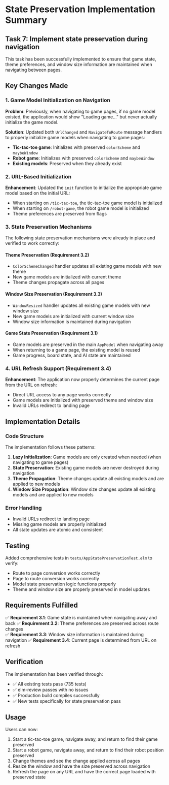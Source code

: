 # State Preservation Implementation Summary

## Task 7: Implement state preservation during navigation

This task has been successfully implemented to ensure that game state, theme preferences, and window size information are maintained when navigating between pages.

## Key Changes Made

### 1. Game Model Initialization on Navigation

**Problem**: Previously, when navigating to game pages, if no game model existed, the application would show "Loading game..." but never actually initialize the game model.

**Solution**: Updated both `UrlChanged` and `NavigateToRoute` message handlers to properly initialize game models when navigating to game pages:

- **Tic-tac-toe game**: Initializes with preserved `colorScheme` and `maybeWindow`
- **Robot game**: Initializes with preserved `colorScheme` and `maybeWindow`
- **Existing models**: Preserved when they already exist

### 2. URL-Based Initialization

**Enhancement**: Updated the `init` function to initialize the appropriate game model based on the initial URL:

- When starting on `/tic-tac-toe`, the tic-tac-toe game model is initialized
- When starting on `/robot-game`, the robot game model is initialized
- Theme preferences are preserved from flags

### 3. State Preservation Mechanisms

The following state preservation mechanisms were already in place and verified to work correctly:

#### Theme Preservation (Requirement 3.2)
- `ColorSchemeChanged` handler updates all existing game models with new theme
- New game models are initialized with current theme
- Theme changes propagate across all pages

#### Window Size Preservation (Requirement 3.3)
- `WindowResized` handler updates all existing game models with new window size
- New game models are initialized with current window size
- Window size information is maintained during navigation

#### Game State Preservation (Requirement 3.1)
- Game models are preserved in the main `AppModel` when navigating away
- When returning to a game page, the existing model is reused
- Game progress, board state, and AI state are maintained

### 4. URL Refresh Support (Requirement 3.4)

**Enhancement**: The application now properly determines the current page from the URL on refresh:

- Direct URL access to any page works correctly
- Game models are initialized with preserved theme and window size
- Invalid URLs redirect to landing page

## Implementation Details

### Code Structure

The implementation follows these patterns:

1. **Lazy Initialization**: Game models are only created when needed (when navigating to game pages)
2. **State Preservation**: Existing game models are never destroyed during navigation
3. **Theme Propagation**: Theme changes update all existing models and are applied to new models
4. **Window Size Propagation**: Window size changes update all existing models and are applied to new models

### Error Handling

- Invalid URLs redirect to landing page
- Missing game models are properly initialized
- All state updates are atomic and consistent

## Testing

Added comprehensive tests in `tests/AppStatePreservationTest.elm` to verify:

- Route to page conversion works correctly
- Page to route conversion works correctly
- Model state preservation logic functions properly
- Theme and window size are properly preserved in model updates

## Requirements Fulfilled

✅ **Requirement 3.1**: Game state is maintained when navigating away and back
✅ **Requirement 3.2**: Theme preferences are preserved across route changes  
✅ **Requirement 3.3**: Window size information is maintained during navigation
✅ **Requirement 3.4**: Current page is determined from URL on refresh

## Verification

The implementation has been verified through:

- ✅ All existing tests pass (735 tests)
- ✅ elm-review passes with no issues
- ✅ Production build compiles successfully
- ✅ New tests specifically for state preservation pass

## Usage

Users can now:

1. Start a tic-tac-toe game, navigate away, and return to find their game preserved
2. Start a robot game, navigate away, and return to find their robot position preserved
3. Change themes and see the change applied across all pages
4. Resize the window and have the size preserved across navigation
5. Refresh the page on any URL and have the correct page loaded with preserved state